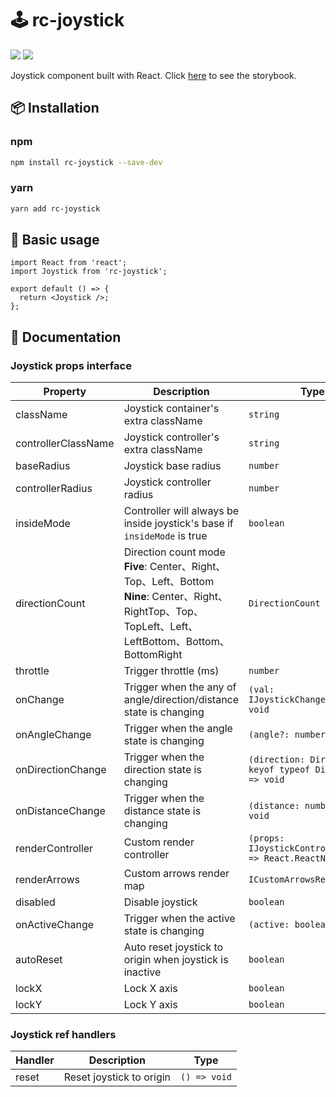 # 🕹️ rc-joystick

<p>
  <img src="https://img.shields.io/npm/v/rc-joystick">
  <img src="https://img.shields.io/bundlephobia/min/rc-joystick">
</p>
Joystick component built with React.
Click <a href="https://rockyfrank.github.io/rc-joystick/?path=/docs/example--docs">here</a> to see the storybook.

## 📦 Installation

### npm

```bash
npm install rc-joystick --save-dev
```

### yarn

```bash
yarn add rc-joystick
```

## 🔨 Basic usage

```tsx
import React from 'react';
import Joystick from 'rc-joystick';

export default () => {
  return <Joystick />;
};
```

## 📖 Documentation

### Joystick props interface


| Property | Description | Type | Default |
|----------|-------------|------|---------|
| className | Joystick container's extra className | `string` | - |
| controllerClassName | Joystick controller's extra className | `string` | - |
| baseRadius | Joystick base radius | `number` | 75 |
| controllerRadius | Joystick controller radius | `number` | 35 |
| insideMode | Controller will always be inside joystick's base if `insideMode` is true | `boolean` | false |
| directionCount | Direction count mode<br />**Five**: Center、Right、Top、Left、Bottom<br />**Nine**: Center、Right、RightTop、Top、TopLeft、Left、LeftBottom、Bottom、BottomRight | `DirectionCount` | DirectionCount.Five |
| throttle | Trigger throttle (ms) | `number` | 0 |
| onChange | Trigger when the any of angle/direction/distance state is changing | `(val: IJoystickChangeValue) => void` | - |
| onAngleChange | Trigger when the angle state is changing | `(angle?: number) => void` | - |
| onDirectionChange | Trigger when the direction state is changing | `(direction: Direction \| keyof typeof Direction) => void` | - |
| onDistanceChange | Trigger when the distance state is changing | `(distance: number) => void` | - |
| renderController | Custom render controller | `(props: IJoystickControllerProps) => React.ReactNode` | - |
| renderArrows | Custom arrows render map | `ICustomArrowsRenderMap` | - |
| disabled | Disable joystick | `boolean` | false |
| onActiveChange | Trigger when the active state is changing | `(active: boolean) => void` | - |
| autoReset | Auto reset joystick to origin when joystick is inactive | `boolean` | false |
| lockX | Lock X axis | `boolean` | false |
| lockY | Lock Y axis | `boolean` | false |


### Joystick ref handlers


| Handler  | Description | Type |
|----------|-------------|------|
| reset | Reset joystick to origin | `() => void` |

